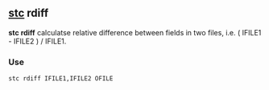## [stc](https://github.com/MetOffice/stc/blob/main/doc/stc.md) rdiff 

**stc rdiff** calculatse relative difference between fields in two files, i.e. ( IFILE1 - IFILE2 ) / IFILE1.

### Use
```
stc rdiff IFILE1,IFILE2 OFILE
```
